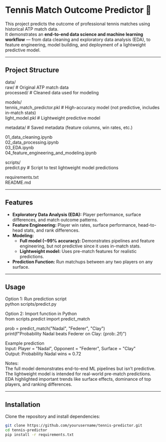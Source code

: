 # Tennis Match Outcome Predictor 🎾

This project predicts the outcome of professional tennis matches using historical ATP match data.  
It demonstrates an **end-to-end data science and machine learning workflow** — from data cleaning and exploratory data analysis (EDA), to feature engineering, model building, and deployment of a lightweight predictive model.

---

## Project Structure

data/  
  raw/ # Original ATP match data  
  processed/ # Cleaned data used for modeling
  
models/  
  tennis_match_predictor.pkl # High-accuracy model (not predictive, includes in-match stats)  
  light_model.pkl # Lightweight predictive model  
  
metadata/ # Saved metadata (feature columns, win rates, etc.)  

01_data_cleaning.ipynb  
02_data_processing.ipynb  
03_EDA.ipynb  
04_feature_engineering_and_modeling.ipynb  

scripts/  
  predict.py # Script to test lightweight model predictions  

requirements.txt  
README.md  


---

## Features

- **Exploratory Data Analysis (EDA):** Player performance, surface differences, and match outcome patterns.
- **Feature Engineering:** Player win rates, surface performance, head-to-head stats, and rank differences.
- **Modeling:**
  - **Full model (~99% accuracy):** Demonstrates pipelines and feature engineering, but not predictive since it uses in-match stats.
  - **Lightweight model:** Uses pre-match features for realistic predictions.
- **Prediction Function:** Run matchups between any two players on any surface.

---

## Usage
Option 1: Run prediction script  
python scripts/predict.py

Option 2: Import function in Python  
from scripts.predict import predict_match

prob = predict_match("Nadal", "Federer", "Clay")  
print(f"Probability Nadal beats Federer on Clay: {prob:.2f}")

Example prediction  
Input:  Player = "Nadal", Opponent = "Federer", Surface = "Clay"  
Output: Probability Nadal wins ≈ 0.72

Notes:  
The full model demonstrates end-to-end ML pipelines but isn’t predictive.  
The lightweight model is intended for real-world pre-match predictions.  
EDA highlighted important trends like surface effects, dominance of top players, and ranking differences.  

---

## Installation

Clone the repository and install dependencies:

```bash
git clone https://github.com/yourusername/tennis-predictor.git
cd tennis-predictor
pip install -r requirements.txt
